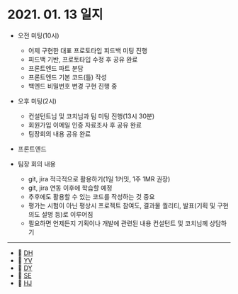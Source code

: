 # 2021. 01. 13 일지

- 오전 미팅(10시)
    - 어제 구현한 대표 프로토타입 피드백 미팅 진행
    - 피드백 기반, 프로토타입 수정 후 공유 완료
    - 프론트엔드 파트 분담
    - 프론트엔드 기본 코드(틀) 작성
    - 백엔드 비밀번호 변경 구현 진행 중

- 오후 미팅(2시)
    - 컨설턴트님 및 코치님과 팀 미팅 진행(13시 30분)
    - 회원가입 이메일 인증 자료조사 후 공유 완료
    - 팀장회의 내용 공유 완료
- 프론트엔드 
    
- 팀장 회의 내용
    - git, jira 적극적으로 활용하기(1일 1커밋, 1주 1MR 권장)
    - git, jira 연동 이후에 학습할 예정
    - 추후에도 활용할 수 있는 코드를 작성하는 것 중요
    - 평가는 시험이 아닌 평상시 프로젝트 참여도, 결과물 퀄리티, 발표(기획 및 구현 의도 설명 등)로 이루어짐
    - 필요하면 언제든지 기획이나 개발에 관련된 내용 컨설턴트 및 코치님께 상담하기

-----

* 🍟 [DH](./DH/20210112.md)
* 🍔 [YV](./YV/20210112.md)
* 🌭 [DY](./DY/20210112.md)
* 🍳 [SE](./SE/20210112.md)
* 🧀 [HJ](./HJ/20210112.md)

